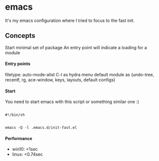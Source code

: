 # emacs

It's my emacs configuration where I tried to focus to the fast init.

## Concepts
Start minimal set of package
An entry point will indicate a loading for a module

#### Entry points
filetype: auto-mode-alist
C-l as hydra menu
default module as (undo-tree, recentf, rg, ace-window, keys, layouts, default configs)

#### Start
You need to start emacs with this script or something similar one :)

<code>
#!/bin/sh

emacs -Q -l .emacs.d/init-fast.el
</code>

#### Performance
- win10: <1sec
- linux: <0.74sec
